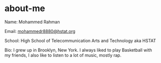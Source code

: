 # about-me

Name: Mohammed Rahman

Email: mohammedr8880@hstat.org

School: High School of Telecommunication Arts and Technology aka HSTAT

Bio: I grew up in Brooklyn, New York. I always liked to play Basketball with my friends, I also like to listen to a lot of music, mostly rap.

